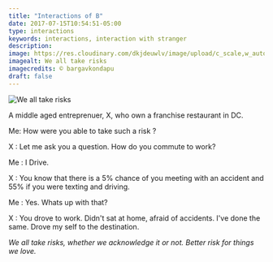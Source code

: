 ```yaml
---
title: "Interactions of B"
date: 2017-07-15T10:54:51-05:00
type: interactions
keywords: interactions, interaction with stranger
description:
image: https://res.cloudinary.com/dkjdeuwlv/image/upload/c_scale,w_auto,q_auto,f_auto/v1522513781/bargavkondapu.com/IWS-take-risks.jpg
imagealt: We all take risks
imagecredits: © bargavkondapu
draft: false
---
```

[comment]: # (Interactions with strangers )

![We all take risks](https://res.cloudinary.com/dkjdeuwlv/image/upload/c_scale,w_auto,q_auto,f_auto/v1522513781/bargavkondapu.com/IWS-take-risks.jpg)

A middle aged entreprenuer, X, who own a franchise restaurant in DC.

Me: How were you able to take such a risk ?

X : Let me ask you a question. How do you commute to work?

Me : I Drive.

X : You know that there is a 5% chance of you meeting with an accident and 55% if you were texting and driving.

Me : Yes. Whats up with that?

X : You drove to work. Didn't sat at home, afraid of accidents. I've done the same. Drove my self to the destination.

*We all take risks, whether we acknowledge it or not. Better risk for things we love.*
